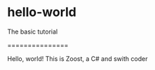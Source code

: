 # hello-world
The basic tutorial

===============

Hello, world!
This is Zoost, a C# and swith coder
